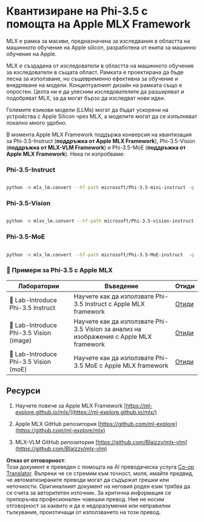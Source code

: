 <!--
CO_OP_TRANSLATOR_METADATA:
{
  "original_hash": "ec5e22bbded16acb7bdb9fa568ab5781",
  "translation_date": "2025-07-16T21:57:22+00:00",
  "source_file": "md/01.Introduction/04/UsingAppleMLXQuantifyingPhi.md",
  "language_code": "bg"
}
-->
# **Квантизиране на Phi-3.5 с помощта на Apple MLX Framework**

MLX е рамка за масиви, предназначена за изследвания в областта на машинното обучение на Apple silicon, разработена от екипа за машинно обучение на Apple.

MLX е създадена от изследователи в областта на машинното обучение за изследователи в същата област. Рамката е проектирана да бъде лесна за използване, но същевременно ефективна за обучение и внедряване на модели. Концептуалният дизайн на рамката също е опростен. Целта ни е да улесним изследователите да разширяват и подобряват MLX, за да могат бързо да изследват нови идеи.

Големите езикови модели (LLMs) могат да бъдат ускорени на устройства с Apple Silicon чрез MLX, а моделите могат да се изпълняват локално много удобно.

В момента Apple MLX Framework поддържа конверсия на квантизация за Phi-3.5-Instruct (**поддръжка от Apple MLX Framework**), Phi-3.5-Vision (**поддръжка от MLX-VLM Framework**) и Phi-3.5-MoE (**поддръжка от Apple MLX Framework**). Нека ги изпробваме:

### **Phi-3.5-Instruct**

```bash

python -m mlx_lm.convert --hf-path microsoft/Phi-3.5-mini-instruct -q

```

### **Phi-3.5-Vision**

```bash

python -m mlxv_lm.convert --hf-path microsoft/Phi-3.5-vision-instruct -q

```

### **Phi-3.5-MoE**

```bash

python -m mlx_lm.convert --hf-path microsoft/Phi-3.5-MoE-instruct  -q

```

### **🤖 Примери за Phi-3.5 с Apple MLX**

| Лаборатории    | Въведение | Отиди |
| -------- | ------- |  ------- |
| 🚀 Lab-Introduce Phi-3.5 Instruct  | Научете как да използвате Phi-3.5 Instruct с Apple MLX framework   |  [Отиди](../../../../../code/09.UpdateSamples/Aug/mlx-phi35-instruct.ipynb)    |
| 🚀 Lab-Introduce Phi-3.5 Vision (image) | Научете как да използвате Phi-3.5 Vision за анализ на изображения с Apple MLX framework     |  [Отиди](../../../../../code/09.UpdateSamples/Aug/mlx-phi35-vision.ipynb)    |
| 🚀 Lab-Introduce Phi-3.5 Vision (moE)   | Научете как да използвате Phi-3.5 MoE с Apple MLX framework  |  [Отиди](../../../../../code/09.UpdateSamples/Aug/mlx-phi35-moe.ipynb)    |

## **Ресурси**

1. Научете повече за Apple MLX Framework [https://ml-explore.github.io/mlx/](https://ml-explore.github.io/mlx/)

2. Apple MLX GitHub репозитория [https://github.com/ml-explore](https://github.com/ml-explore/mlx)

3. MLX-VLM GitHub репозитория [https://github.com/Blaizzy/mlx-vlm](https://github.com/Blaizzy/mlx-vlm)

**Отказ от отговорност**:  
Този документ е преведен с помощта на AI преводаческа услуга [Co-op Translator](https://github.com/Azure/co-op-translator). Въпреки че се стремим към точност, моля, имайте предвид, че автоматизираните преводи могат да съдържат грешки или неточности. Оригиналният документ на неговия роден език трябва да се счита за авторитетен източник. За критична информация се препоръчва професионален човешки превод. Ние не носим отговорност за каквито и да е недоразумения или неправилни тълкувания, произтичащи от използването на този превод.